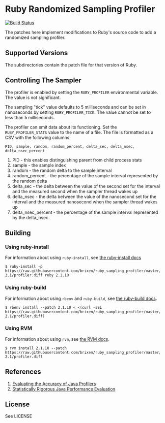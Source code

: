 # Ruby Randomized Sampling Profiler

[![Build Status](https://travis-ci.org/brixen/ruby_sampling_profiler.svg?branch=master)](https://travis-ci.org/brixen/ruby_sampling_profiler)

The patches here implement modifications to Ruby's source code to add a
randomized sampling profiler.

## Supported Versions

The subdirectories contain the patch file for that version of Ruby.

## Controlling The Sampler

The profiler is enabled by setting the `RUBY_PROFILER` environmental variable.
The value is not significant.

The sampling "tick" value defaults to 5 milliseconds and can be set in
nanoseconds by setting `RUBY_PROFILER_TICK`. The value cannot be set to less
than 5 milliseconds.

The profiler can emit data about its functioning. Set the
`RUBY_PROFILER_STATS` value to the name of a file. The file is formatted as a
CSV with the following columns:

    PID, sample, random, random_percent, delta_sec, delta_nsec, delta_nsec_percent

1. PID - this enables distinguishing parent from child process stats
1. sample - the sample index
1. random - the random delta to the sample interval
1. random_percent - the percentage of the sample interval represented by the
   random delta
1. delta_sec - the delta between the value of the second set for the interval
   and the measured second when the sampler thread wakes up
1. delta_nsec - the delta between the value of the nanosecond set for the
   interval and the measured nanosecond when the sampler thread wakes up
1. delta_nsec_percent - the percentage of the sample interval represented by
   the delta_nsec.

## Building

### Using ruby-install

For information about using `ruby-install`, see [the ruby-install
docs](https://github.com/postmodern/ruby-install)

    $ ruby-install -p https://raw.githubusercontent.com/brixen/ruby_sampling_profiler/master/ruby-2.1/profiler.diff ruby 2.1.10

### Using ruby-build

For information about using `rbenv` and `ruby-build`, see [the ruby-build
docs](https://github.com/rbenv/ruby-build).

    $ rbenv install --patch 2.1.10 < <(curl -sSL https://raw.githubusercontent.com/brixen/ruby_sampling_profiler/master/ruby-2.1/profiler.diff)

### Using RVM

For information about using `rvm`, see [the RVM
docs](https://rvm.io/rubies/patching).

    $ rvm install 2.1.10 --patch https://raw.githubusercontent.com/brixen/ruby_sampling_profiler/master/ruby-2.1/profiler.diff

## References

1. [Evaluating the Accuracy of Java Profilers](https://plv.colorado.edu/papers/mytkowicz-pldi10.pdf)
1. [Statistically Rigorous Java Performance Evaluation](https://dri.es/files/oopsla07-georges.pdf)

## License

See LICENSE
